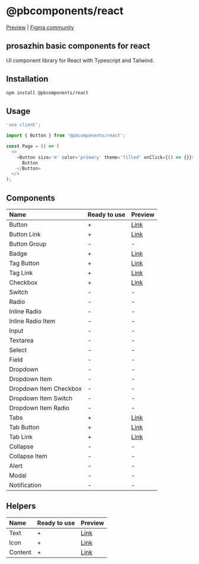 # @pbcomponents/react

[Preview](https://pbcomponents-react.vercel.app/?path=/docs/intro--docs) | [Figma community](https://www.figma.com/community/file/1214486013859546496/pbcomponents)

## prosazhin basic components for react

UI component library for React with Typescript and Tailwind.

## Installation

```bash
npm install @pbcomponents/react
```

## Usage

```javascript
'use client';

import { Button } from '@pbcomponents/react';

const Page = () => (
  <>
    <Button size='m' color='primary' theme='filled' onClick={() => {}}>
      Button
    </Button>
  </>
);
```

## Components

| Name                   | Ready to use | Preview                                                                                    |
| :--------------------- | :----------- | :----------------------------------------------------------------------------------------- |
| Button                 | +            | [Link](https://pbcomponents-react.vercel.app/?path=/docs/components-button-button--docs)   |
| Button Link            | +            | [Link](https://pbcomponents-react.vercel.app/?path=/docs/components-button-link--docs)     |
| Button Group           | -            | -                                                                                          |
| Badge                  | +            | [Link](https://pbcomponents-react.vercel.app/?path=/docs/components-badge--docs)           |
| Tag Button             | +            | [Link](https://pbcomponents-react.vercel.app/?path=/docs/components-tag-button--docs)      |
| Tag Link               | +            | [Link](https://pbcomponents-react.vercel.app/?path=/docs/components-tag-link--docs)        |
| Checkbox               | +            | [Link](https://pbcomponents-react.vercel.app/?path=/docs/components-checkbox--docs)        |
| Switch                 | -            | -                                                                                          |
| Radio                  | -            | -                                                                                          |
| Inline Radio           | -            | -                                                                                          |
| Inline Radio Item      | -            | -                                                                                          |
| Input                  | -            | -                                                                                          |
| Textarea               | -            | -                                                                                          |
| Select                 | -            | -                                                                                          |
| Field                  | -            | -                                                                                          |
| Dropdown               | -            | -                                                                                          |
| Dropdown Item          | -            | -                                                                                          |
| Dropdown Item Checkbox | -            | -                                                                                          |
| Dropdown Item Switch   | -            | -                                                                                          |
| Dropdown Item Radio    | -            | -                                                                                          |
| Tabs                   | +            | [Link](https://pbcomponents-react.vercel.app/?path=/docs/components-tabs--docs)            |
| Tab Button             | +            | [Link](https://pbcomponents-react.vercel.app/?path=/docs/components-tabs-tab-button--docs) |
| Tab Link               | +            | [Link](https://pbcomponents-react.vercel.app/?path=/docs/components-tabs-tab-link--docs)   |
| Collapse               | -            | -                                                                                          |
| Collapse Item          | -            | -                                                                                          |
| Alert                  | -            | -                                                                                          |
| Modal                  | -            | -                                                                                          |
| Notification           | -            | -                                                                                          |

## Helpers

| Name    | Ready to use | Preview                                                                         |
| :------ | :----------- | :------------------------------------------------------------------------------ |
| Text    | +            | [Link](https://pbcomponents-react.vercel.app/?path=/docs/helpers-text--docs)    |
| Icon    | +            | [Link](https://pbcomponents-react.vercel.app/?path=/docs/helpers-icon--docs)    |
| Content | +            | [Link](https://pbcomponents-react.vercel.app/?path=/docs/helpers-content--docs) |
